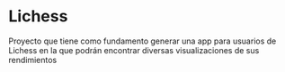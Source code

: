 # Lichess

Proyecto que tiene como fundamento generar una app para usuarios de Lichess en la que podrán encontrar diversas visualizaciones de sus rendimientos
